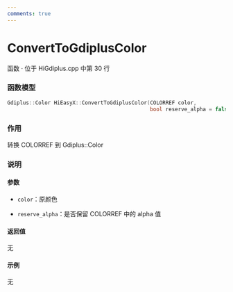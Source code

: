 ```yaml
---
comments: true
---
```


# ConvertToGdiplusColor
函数 · 位于 HiGdiplus.cpp 中第 30 行

### 函数模型

```cpp
Gdiplus::Color HiEasyX::ConvertToGdiplusColor(COLORREF color,
		                                      bool reserve_alpha = false);
```

### 作用
转换 COLORREF 到 Gdiplus::Color

### 说明
#### 参数
- `color`：原颜色

- `reserve_alpha`：是否保留 COLORREF 中的 alpha 值

#### 返回值
无

#### 示例
无